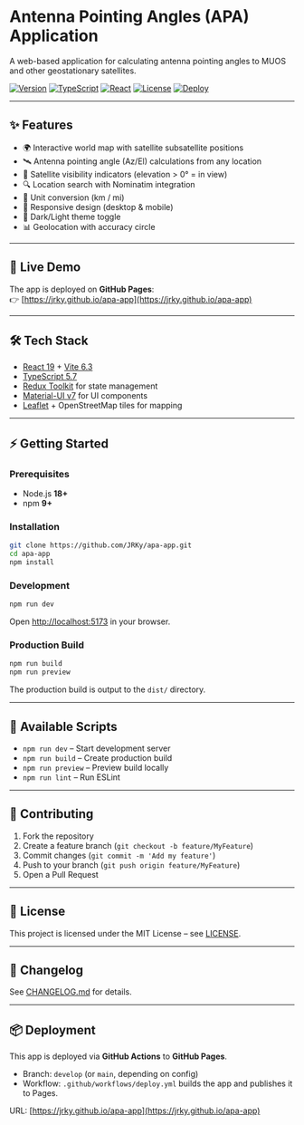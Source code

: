 # Antenna Pointing Angles (APA) Application

A web-based application for calculating antenna pointing angles to MUOS and other geostationary satellites.

[![Version](https://img.shields.io/badge/version-3.0-blue.svg)](https://github.com/JRKy/apa-app)
[![TypeScript](https://img.shields.io/badge/TypeScript-5.7-blue.svg)](https://www.typescriptlang.org/)
[![React](https://img.shields.io/badge/React-19.0-blue.svg)](https://react.dev/)
[![License](https://img.shields.io/badge/license-MIT-green.svg)](https://github.com/JRKy/apa-app/blob/main/LICENSE)
[![Deploy](https://github.com/JRKy/apa-app/actions/workflows/deploy.yml/badge.svg)](https://github.com/JRKy/apa-app/actions/workflows/deploy.yml)

---

## ✨ Features

- 🌍 Interactive world map with satellite subsatellite positions  
- 🛰️ Antenna pointing angle (Az/El) calculations from any location  
- 📡 Satellite visibility indicators (elevation > 0° = in view)  
- 🔍 Location search with Nominatim integration  
- 🔄 Unit conversion (km / mi)  
- 📱 Responsive design (desktop & mobile)  
- 🌙 Dark/Light theme toggle  
- 📊 Geolocation with accuracy circle  

---

## 🚀 Live Demo

The app is deployed on **GitHub Pages**:  
👉 [https://jrky.github.io/apa-app](https://jrky.github.io/apa-app)

---

## 🛠 Tech Stack

- [React 19](https://react.dev/) + [Vite 6.3](https://vitejs.dev/)  
- [TypeScript 5.7](https://www.typescriptlang.org/)  
- [Redux Toolkit](https://redux-toolkit.js.org/) for state management  
- [Material-UI v7](https://mui.com/) for UI components  
- [Leaflet](https://leafletjs.com/) + OpenStreetMap tiles for mapping  

---

## ⚡ Getting Started

### Prerequisites
- Node.js **18+**  
- npm **9+**

### Installation

```bash
git clone https://github.com/JRKy/apa-app.git
cd apa-app
npm install
```

### Development
```bash
npm run dev
```
Open [http://localhost:5173](http://localhost:5173) in your browser.

### Production Build
```bash
npm run build
npm run preview
```
The production build is output to the `dist/` directory.

---

## 📂 Available Scripts

- `npm run dev` – Start development server  
- `npm run build` – Create production build  
- `npm run preview` – Preview build locally  
- `npm run lint` – Run ESLint  

---

## 🤝 Contributing

1. Fork the repository  
2. Create a feature branch (`git checkout -b feature/MyFeature`)  
3. Commit changes (`git commit -m 'Add my feature'`)  
4. Push to your branch (`git push origin feature/MyFeature`)  
5. Open a Pull Request  

---

## 📄 License

This project is licensed under the MIT License – see [LICENSE](LICENSE).

---

## 📜 Changelog

See [CHANGELOG.md](CHANGELOG.md) for details.

---

## 📦 Deployment

This app is deployed via **GitHub Actions** to **GitHub Pages**.  
- Branch: `develop` (or `main`, depending on config)  
- Workflow: `.github/workflows/deploy.yml` builds the app and publishes it to Pages.  

URL: [https://jrky.github.io/apa-app](https://jrky.github.io/apa-app)
